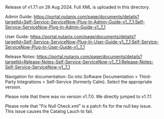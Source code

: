 Release of v1.7.1 on 26 Aug 2024. Full XML is uploaded in this directory.

Admin Guide: https://portal.nutanix.com/page/documents/details?targetId=Self-Service-ServiceNow-Plug-In-Admin-Guide-v1_7_1:Self-Service-ServiceNow-Plug-In-Admin-Guide-v1_7_1

User Guide: https://portal.nutanix.com/page/documents/details?targetId=Self-Service-ServiceNow-Plug-In-User-Guide-v1_7_1:Self-Service-ServiceNow-Plug-In-User-Guide-v1_7_1

Release Notes: https://portal.nutanix.com/page/documents/details?targetId=Release-Notes-Self-Service-ServiceNow-v1_7_1:Release-Notes-Self-Service-ServiceNow-v1_7_1

Navigation for documentation: Go into Software Documentation > Third-Party Integrations > Self-Service (formerly Calm). Select the appropriate version.

Please note that there was no version v1.7.0. We directly jumped to v1.7.1

Please note that "Fix Null Check.xml" is a patch fix for the null key issue. This issue causes the Catalog Lauch to fail.

